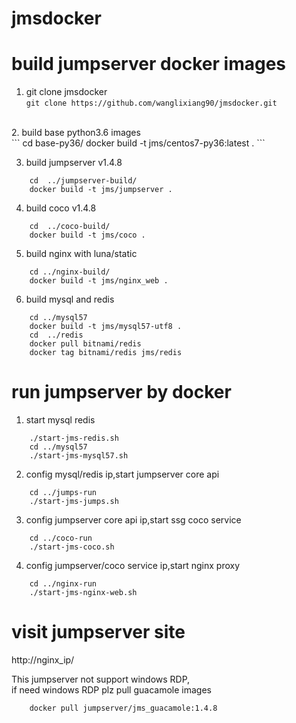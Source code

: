 # jmsdocker

# build jumpserver docker images
1. git clone jmsdocker <br>
	```git clone https://github.com/wanglixiang90/jmsdocker.git ```
  <br>
2. build base python3.6 images <br>
	```
	cd  base-py36/
	docker build -t jms/centos7-py36:latest .
	```

3. build jumpserver v1.4.8 <br>
```
	cd  ../jumpserver-build/
	docker build -t jms/jumpserver .
```
4. build coco v1.4.8 <br>
```
	cd  ../coco-build/
	docker build -t jms/coco .
```
5. build nginx with luna/static <br>
```
	cd ../nginx-build/
	docker build -t jms/nginx_web .
```
6. build mysql and redis <br>
```
	cd ../mysql57
	docker build -t jms/mysql57-utf8 .
	cd  ../redis
	docker pull bitnami/redis 
	docker tag bitnami/redis jms/redis
```
# run jumpserver by docker <br>
1. start mysql redis <br>
```
	./start-jms-redis.sh
	cd ../mysql57
	./start-jms-mysql57.sh
```
2. config mysql/redis ip,start jumpserver core api <br>
```
	cd ../jumps-run
	./start-jms-jumps.sh
```
3. config jumpserver core api ip,start ssg coco service <br>
```
	cd ../coco-run
	./start-jms-coco.sh
```
4. config jumpserver/coco service ip,start nginx proxy <br>
```
	cd ../nginx-run
	./start-jms-nginx-web.sh
```
# visit jumpserver site
 http://nginx_ip/

This jumpserver not support windows RDP,  <br>
if need windows RDP plz pull guacamole images <br>
```
	docker pull jumpserver/jms_guacamole:1.4.8 
```
